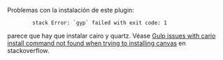 Problemas con la instalación de este plugin:

            stack Error: `gyp` failed with exit code: 1

parece que hay que instalar cairo  y quartz. Véase [Gulp issues with cario install command not found when trying to installing canvas](http://stackoverflow.com/questions/22953206/gulp-issues-with-cario-install-command-not-found-when-trying-to-installing-canva) en stackoverflow.
